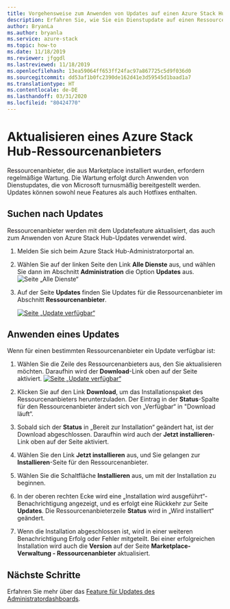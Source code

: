 ```yaml
---
title: Vorgehensweise zum Anwenden von Updates auf einen Azure Stack Hub-Ressourcenanbieter.
description: Erfahren Sie, wie Sie ein Dienstupdate auf einen Ressourcenanbieterin Azure Stack Hub anwenden.
author: BryanLa
ms.author: bryanla
ms.service: azure-stack
ms.topic: how-to
ms.date: 11/18/2019
ms.reviewer: jfggdl
ms.lastreviewed: 11/18/2019
ms.openlocfilehash: 13ea59064ff653ff24fac97a867725c5d9f036d0
ms.sourcegitcommit: dd53af1b0fc2390de162d41e3d59545d1baad1a7
ms.translationtype: HT
ms.contentlocale: de-DE
ms.lasthandoff: 03/31/2020
ms.locfileid: "80424770"
---
```

# <a name="how-to-update-an-azure-stack-hub-resource-provider"></a>Aktualisieren eines Azure Stack Hub-Ressourcenanbieters

Ressourcenanbieter, die aus Marketplace installiert wurden, erfordern regelmäßige Wartung. Die Wartung erfolgt durch Anwenden von Dienstupdates, die von Microsoft turnusmäßig bereitgestellt werden. Updates können sowohl neue Features als auch Hotfixes enthalten.  

## <a name="check-for-updates"></a>Suchen nach Updates

Ressourcenanbieter werden mit dem Updatefeature aktualisiert, das auch zum Anwenden von Azure Stack Hub-Updates verwendet wird.

1. Melden Sie sich beim Azure Stack Hub-Administratorportal an.
2. Wählen Sie auf der linken Seite den Link **Alle Dienste** aus, und wählen Sie dann im Abschnitt **Administration** die Option **Updates** aus.
   ![Seite „Alle Dienste“](media/resource-provider-apply-updates/1-all-services.png)

3. Auf der Seite **Updates** finden Sie Updates für die Ressourcenanbieter im Abschnitt **Ressourcenanbieter**.

   [![Seite „Update verfügbar“](media/resource-provider-apply-updates/3-update-available.png)](media/resource-provider-apply-updates/3-update-available.png#lightbox)

## <a name="apply-an-update"></a>Anwenden eines Updates

Wenn für einen bestimmten Ressourcenanbieter ein Update verfügbar ist:

1. Wählen Sie die Zeile des Ressourcenanbieters aus, den Sie aktualisieren möchten. Daraufhin wird der **Download**-Link oben auf der Seite aktiviert.
   [![Seite „Update verfügbar“](media/resource-provider-apply-updates/4-download.png)](media/resource-provider-apply-updates/3-update-available.png#lightbox)

2. Klicken Sie auf den Link **Download**, um das Installationspaket des Ressourcenanbieters herunterzuladen. Der Eintrag in der **Status**-Spalte für den Ressourcenanbieter ändert sich von „Verfügbar“ in "Download läuft“.
3. Sobald sich der **Status** in „Bereit zur Installation“ geändert hat, ist der Download abgeschlossen. Daraufhin wird auch der **Jetzt installieren**-Link oben auf der Seite aktiviert.
4. Wählen Sie den Link **Jetzt installieren** aus, und Sie gelangen zur **Installieren**-Seite für den Ressourcenanbieter. 
5. Wählen Sie die Schaltfläche **Installieren** aus, um mit der Installation zu beginnen.
6. In der oberen rechten Ecke wird eine „Installation wird ausgeführt“-Benachrichtigung angezeigt, und es erfolgt eine Rückkehr zur Seite **Updates**. Die Ressourcenanbieterzeile **Status** wird in „Wird installiert“ geändert.
7. Wenn die Installation abgeschlossen ist, wird in einer weiteren Benachrichtigung Erfolg oder Fehler mitgeteilt. Bei einer erfolgreichen Installation wird auch die **Version** auf der Seite **Marketplace-Verwaltung - Ressourcenanbieter** aktualisiert.

## <a name="next-steps"></a>Nächste Schritte

Erfahren Sie mehr über das [Feature für Updates des Administratordashboards](azure-stack-apply-updates.md).
